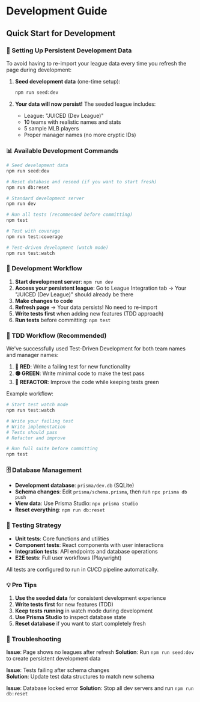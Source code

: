 # Development Guide

## Quick Start for Development

### 🚀 Setting Up Persistent Development Data

To avoid having to re-import your league data every time you refresh the page during development:

1. **Seed development data** (one-time setup):
   ```bash
   npm run seed:dev
   ```

2. **Your data will now persist!** The seeded league includes:
   - League: "JUICED (Dev League)" 
   - 10 teams with realistic names and stats
   - 5 sample MLB players
   - Proper manager names (no more cryptic IDs)

### 📊 Available Development Commands

```bash
# Seed development data
npm run seed:dev

# Reset database and reseed (if you want to start fresh)
npm run db:reset

# Standard development server
npm run dev

# Run all tests (recommended before committing)
npm test

# Test with coverage
npm run test:coverage

# Test-driven development (watch mode)
npm run test:watch
```

### 🔄 Development Workflow

1. **Start development server**: `npm run dev`
2. **Access your persistent league**: Go to League Integration tab → Your "JUICED (Dev League)" should already be there
3. **Make changes to code**
4. **Refresh page** → Your data persists! No need to re-import
5. **Write tests first** when adding new features (TDD approach)
6. **Run tests** before committing: `npm test`

### 🎯 TDD Workflow (Recommended)

We've successfully used Test-Driven Development for both team names and manager names:

1. **🔴 RED**: Write a failing test for new functionality
2. **🟢 GREEN**: Write minimal code to make the test pass  
3. **🔵 REFACTOR**: Improve the code while keeping tests green

Example workflow:
```bash
# Start test watch mode
npm run test:watch

# Write your failing test
# Write implementation
# Tests should pass
# Refactor and improve

# Run full suite before committing
npm test
```

### 🗄️ Database Management

- **Development database**: `prisma/dev.db` (SQLite)
- **Schema changes**: Edit `prisma/schema.prisma`, then run `npx prisma db push`
- **View data**: Use Prisma Studio: `npx prisma studio`
- **Reset everything**: `npm run db:reset`

### 🧪 Testing Strategy

- **Unit tests**: Core functions and utilities
- **Component tests**: React components with user interactions
- **Integration tests**: API endpoints and database operations
- **E2E tests**: Full user workflows (Playwright)

All tests are configured to run in CI/CD pipeline automatically.

### 💡 Pro Tips

1. **Use the seeded data** for consistent development experience
2. **Write tests first** for new features (TDD)
3. **Keep tests running** in watch mode during development
4. **Use Prisma Studio** to inspect database state
5. **Reset database** if you want to start completely fresh

### 🐛 Troubleshooting

**Issue**: Page shows no leagues after refresh
**Solution**: Run `npm run seed:dev` to create persistent development data

**Issue**: Tests failing after schema changes  
**Solution**: Update test data structures to match new schema

**Issue**: Database locked error
**Solution**: Stop all dev servers and run `npm run db:reset`